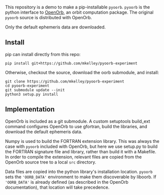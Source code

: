 This repository is a demo to make a pip-installable `pyoorb`.  `pyoorb` is the python interface to [OpenOrb](https://github.com/oorb/oorb), an orbit computation package.  The original `pyoorb` source is distributed with OpenOrb.

Only the default ephemeris data are downloaded.

## Install

pip can install directly from this repo:
```
pip install git+https://github.com/mkelley/pyoorb-experiment
```

Otherwise, checkout the source, download the oorb submodule, and install:
```
git clone https://github.com/mkelley/pyoorb-experiment
cd pyoorb-experiment
git submodule update --init
python3 setup.py install
```


## Implementation

OpenOrb is included as a git submodule.  A custom setuptools build_ext command configures OpenOrb to use gfortran, build the libraries, and download the default ephemeris data.

Numpy is used to build the FORTRAN extension library.  This was always the case with `pyoorb` included with OpenOrb, but here we use setup.py to build the FORTRAN signature file and library, rather than build it with a Makefile.  In order to compile the extension, relevant files are copied from the OpenOrb source tree to a local `src` directory.

Data files are copied into the python library's installation location.  `pyoorb` sets the `'OORB_DATA'` environment to make them discoverable by liboorb.  If `'OORB_DATA'` is already defined (as described in the OpenOrb documentation), that location will take precedence.